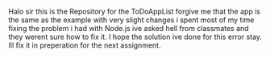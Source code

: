 Halo sir this is the Repository for the ToDoAppList forgive me that the app is the same as the example with very slight changes i spent most of my time fixing the problem i had with Node.js ive asked hell from classmates and they werent sure how to fix it. I hope the solution ive done for this error stay. Ill fix it in preperation for the next assignment.

